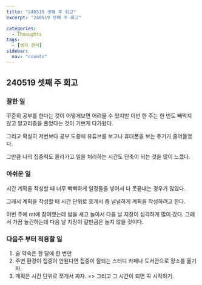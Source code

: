 ```yaml
---
title: "240519 셋째 주 회고"
excerpt: "240519 셋째 주 회고"

categories:
  - Thooughts
tags:
  - [생각 정리]
sidebar:
  nav: "counts"
---
```


## 240519 셋째 주 회고

### 잘한 일

꾸준히 공부를 한다는 것이 어떻게보면 어려울 수 있지만 이번 한 주는 한 번도 빼먹지 않고 알고리즘을 풀었다는 것이 기쁘게 다가왔다.

그리고 확실히 저번보다 공부 도중에 유튜브를 보고나 휴대폰을 보는 주기가 줄어들었다.

그만큼 나의 집중력도 올라가고 일을 처리하는 시간도 단축이 되는 것을 많이 느꼈다.

### 아쉬운 일

시간 계획을 작성할 때 너무 빡빡하게 일정들을 넣어서 다 못끝내는 경우가 많았다.

그래서 계획을 작성할 때 시간 단위로 쪼개서 좀 널널하게 계획을 작성하려고 한다.

이번 주에 mt에 참여했는데 밤을 새고 놀아서 다음 날 지장이 심각하게 많이 갔다. 그래서 가끔 놀긴하는데 다음 날 지장이 갈만큼은 놀지 않을 것이다.

### 다음주 부터 적용할 일

1. 술 약속은 한 달에 한 번만
2. 주변 환경이 집중이 안된다면 집중이 잘되는 스터디 카페나 도서관으로 장소를 옮기자.
3. 계획은 시간 단위로 쪼개서 짜자. => 그리고 그 시간이 되면 꼭 시작하기.
